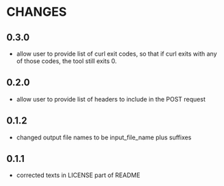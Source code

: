 # CHANGES

## 0.3.0

* allow user to provide list of curl exit codes, so that if curl exits with any of those codes, the tool still exits 0.

## 0.2.0

* allow user to provide list of headers to include in the POST request

## 0.1.2

* changed output file names to be input_file_name plus suffixes

## 0.1.1

* corrected texts in LICENSE part of README
